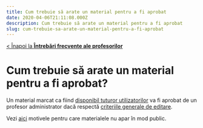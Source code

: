 ```yaml
---
title: Cum trebuie să arate un material pentru a fi aprobat
date: 2020-04-06T21:11:08.000Z
description: Cum trebuie să arate un material pentru a fi aprobat
slug: cum-trebuie-sa-arate-un-material-pentru-a-fi-aprobat
---
```


[< Înapoi la **Întrebări frecvente ale profesorilor**](/intrebari-frecvente-ale-profesorilor/)

# Cum trebuie să arate un material pentru a fi aprobat?

Un material marcat ca fiind [disponibil tuturor utilizatorilor](/creare-materiale#cum-sunt-folosite-materialele-create-de-mine) va fi aprobat de un profesor administrator dacă respectă [criteriile generale de editare](/criterii-generale/).

Vezi [aici](/intrebari-frecvente-ale-profesorilor/de-ce-nu-apar-in-mod-public-materialele-create-de-mine/) motivele pentru care materialele nu apar în mod public.
